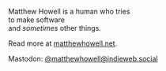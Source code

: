 Matthew Howell is a human who tries <br />
to make software <br />
and *sometimes* other things.

Read more at [matthewhowell.net](https://www.matthewhowell.net).

Mastodon: <a href="https://indieweb.social/@matthewhowell" rel="me">@matthewhowell@indieweb.social</a>
